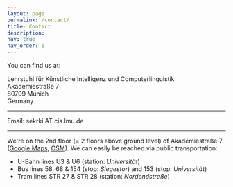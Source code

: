 ```yaml
---
layout: page
permalink: /contact/
title: Contact
description: 
nav: true
nav_order: 6
---
```


You can find us at:<br/>

Lehrstuhl für Künstliche Intelligenz und Computerlinguistik<br/>
Akademiestraße 7<br/>
80799 Munich<br/>
Germany

---

Email: sekrki AT cis.lmu.de

---

We're on the 2nd floor (= 2 floors above ground level) of Akademiestraße 7 ([Google Maps](https://www.google.com/maps/place/Akademiestrasse+7,+80799+Muenchen/@48.1524023,11.5754722,17z/), [OSM](https://www.openstreetmap.org/node/2547288530)). 
We can easily be reached via public transportation:
- U-Bahn lines U3 & U6 (station: *Universität*)
- Bus lines 58, 68 & 154 (stop: *Siegestor*) and 153 (stop: *Universität*)
- Tram lines STR 27 & STR 28 (station: *Nordendstraße*)
